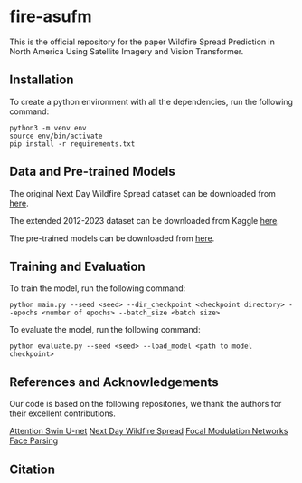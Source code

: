 # fire-asufm
This is the official repository for the paper Wildfire Spread Prediction in North America Using Satellite Imagery and Vision Transformer.

## Installation

To create a python environment with all the dependencies, run the following command:
```
python3 -m venv env
source env/bin/activate
pip install -r requirements.txt
```

## Data and Pre-trained Models

The original Next Day Wildfire Spread dataset can be downloaded from [here](https://www.kaggle.com/fantineh/next-day-wildfire-spread). 

The extended 2012-2023 dataset can be downloaded from Kaggle [here](https://www.kaggle.com/datasets/bronteli/next-day-wildfire-spread-north-america-2012-2023).

The pre-trained models can be downloaded from [here](https://www.kaggle.com/models/bronteli/attention-swin-u-net-with-focal-modulation-asufm).

## Training and Evaluation

To train the model, run the following command:
```
python main.py --seed <seed> --dir_checkpoint <checkpoint directory> --epochs <number of epochs> --batch_size <batch size> 
```
To evaluate the model, run the following command:
```
python evaluate.py --seed <seed> --load_model <path to model checkpoint>
```

## References and Acknowledgements
Our code is based on the following repositories, we thank the authors for their excellent contributions.

[Attention Swin U-net](https://github.com/NITR098/AttSwinUNet)
[Next Day Wildfire Spread](https://github.com/google-research/google-research/tree/master/simulation_research/next_day_wildfire_spread)
[Focal Modulation Networks](https://github.com/microsoft/FocalNet)
[Face Parsing](https://github.com/Jo-dsa/SemanticSeg/tree/master)

## Citation

